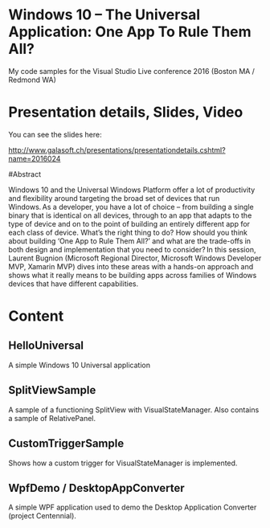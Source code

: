 # Windows 10 – The Universal Application: One App To Rule Them All?

My code samples for the Visual Studio Live conference 2016 (Boston MA / Redmond WA)

# Presentation details, Slides, Video

You can see the slides here:

http://www.galasoft.ch/presentations/presentationdetails.cshtml?name=2016024

#Abstract

Windows 10 and the Universal Windows Platform offer a lot of productivity and flexibility around targeting the broad set of devices that run Windows. As a developer, you have a lot of choice – from building a single binary that is identical on all devices, through to an app that adapts to the type of device and on to the point of building an entirely different app for each class of device. What’s the right thing to do? How should you think about building ‘One App to Rule Them All?’ and what are the trade-offs in both design and implementation that you need to consider? In this session, Laurent Bugnion (Microsoft Regional Director, Microsoft Windows Developer MVP, Xamarin MVP) dives into these areas with a hands-on approach and shows what it really means to be building apps across families of Windows devices that have different capabilities.

# Content

## HelloUniversal

A simple Windows 10 Universal application

## SplitViewSample

A sample of a functioning SplitView with VisualStateManager. Also contains a sample of RelativePanel.

## CustomTriggerSample

Shows how a custom trigger for VisualStateManager is implemented.

## WpfDemo / DesktopAppConverter

A simple WPF application used to demo the Desktop Application Converter (project Centennial).
